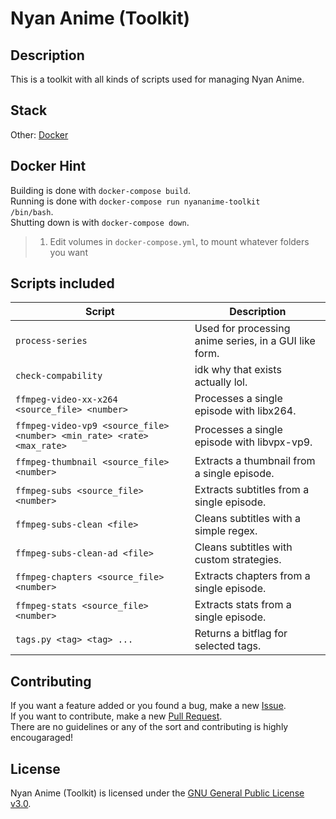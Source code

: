 # Nyan Anime (Toolkit)

## Description
This is a toolkit with all kinds of scripts used for managing Nyan Anime.

## Stack
Other: <a href="https://www.docker.com/">Docker<a>  

## Docker Hint
Building is done with <code>docker-compose build</code>.  
Running is done with <code>docker-compose run nyananime-toolkit /bin/bash</code>.  
Shutting down is with <code>docker-compose down</code>.
> 1) Edit volumes in <code>docker-compose.yml</code>, to mount whatever folders you want  

## Scripts included
| Script                                                                    | Description                                             |
| ------------------------------------------------------------------------- | ------------------------------------------------------- |
| `process-series`                                                          | Used for processing anime series, in a GUI like form.   |
| `check-compability`                                                       | idk why that exists actually lol.                       |
| `ffmpeg-video-xx-x264 <source_file> <number>`                             | Processes a single episode with libx264.                |
| `ffmpeg-video-vp9 <source_file> <number> <min_rate> <rate> <max_rate>`    | Processes a single episode with libvpx-vp9.             |
| `ffmpeg-thumbnail <source_file> <number>`                                 | Extracts a thumbnail from a single episode.             |
| `ffmpeg-subs <source_file> <number>`                                      | Extracts subtitles from a single episode.               |
| `ffmpeg-subs-clean <file>`                                                | Cleans subtitles with a simple regex.                   |
| `ffmpeg-subs-clean-ad <file>`                                             | Cleans subtitles with custom strategies.                |
| `ffmpeg-chapters <source_file> <number>`                                  | Extracts chapters from a single episode.                |
| `ffmpeg-stats <source_file> <number>`                                     | Extracts stats from a single episode.                   |
| `tags.py <tag> <tag> ...`                                                 | Returns a bitflag for selected tags.                    |

## Contributing
If you want a feature added or you found a bug, make a new <a href="https://github.com/nyananime-devs/nyananime-toolkit/issues">Issue</a>.  
If you want to contribute, make a new <a href="https://github.com/nyananime-devs/nyananime-toolkit/pulls">Pull Request</a>.  
There are no guidelines or any of the sort and contributing is highly encougaraged!

## License
Nyan Anime (Toolkit) is licensed under the [GNU General Public License v3.0](https://github.com/nyananime-devs/nyananime-toolkit/blob/master/LICENSE).

